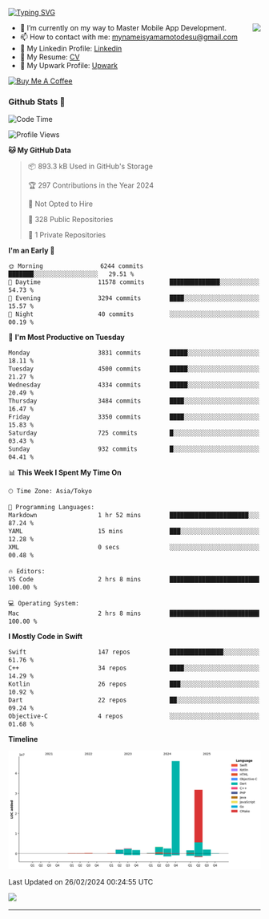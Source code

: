 
[![Typing SVG](https://readme-typing-svg.demolab.com/?lines=Thank+You+For+Visiting!!;You+Are+Welcome✨;I+am+Kyo+Yamamoto;Mobile+Developer)](https://git.io/typing-svg)
<p>
<img align="right" src="https://media.giphy.com/media/26ufdb3cYKwbRtYVW/giphy.gif" style="max-width:100%;" height="150px">

- 🌱 I’m currently on my way to Master Mobile App Development.
- 📫 How to contact with me: mynameisyamamotodesu@gmail.com
- 🔗 My Linkedin Profile: [Linkedin](https://www.linkedin.com/in/kyo-yamamoto-a2ab50239)
- 🔗 My Resume: [CV](https://www.kickresume.com/cv/ZWKvXV/)
- 🔗 My Upwark Profile: [Upwark](https://www.upwork.com/freelancers/~01aa9115102bb4af25)

<a href="https://www.buymeacoffee.com/kyoyamamoto" target="_blank"><img src="https://cdn.buymeacoffee.com/buttons/default-orange.png" alt="Buy Me A Coffee" height="41" width="174"></a>

### Github Stats 🥇 
<!--START_SECTION:waka-->
![Code Time](http://img.shields.io/badge/Code%20Time-668%20hrs%2041%20mins-blue)

![Profile Views](http://img.shields.io/badge/Profile%20Views-3-blue)

**🐱 My GitHub Data** 

> 📦 893.3 kB Used in GitHub's Storage 
 > 
> 🏆 297 Contributions in the Year 2024
 > 
> 🚫 Not Opted to Hire
 > 
> 📜 328 Public Repositories 
 > 
> 🔑 1 Private Repositories 
 > 
**I'm an Early 🐤** 

```text
🌞 Morning                6244 commits        ███████░░░░░░░░░░░░░░░░░░   29.51 % 
🌆 Daytime                11578 commits       ██████████████░░░░░░░░░░░   54.73 % 
🌃 Evening                3294 commits        ████░░░░░░░░░░░░░░░░░░░░░   15.57 % 
🌙 Night                  40 commits          ░░░░░░░░░░░░░░░░░░░░░░░░░   00.19 % 
```
📅 **I'm Most Productive on Tuesday** 

```text
Monday                   3831 commits        █████░░░░░░░░░░░░░░░░░░░░   18.11 % 
Tuesday                  4500 commits        █████░░░░░░░░░░░░░░░░░░░░   21.27 % 
Wednesday                4334 commits        █████░░░░░░░░░░░░░░░░░░░░   20.49 % 
Thursday                 3484 commits        ████░░░░░░░░░░░░░░░░░░░░░   16.47 % 
Friday                   3350 commits        ████░░░░░░░░░░░░░░░░░░░░░   15.83 % 
Saturday                 725 commits         █░░░░░░░░░░░░░░░░░░░░░░░░   03.43 % 
Sunday                   932 commits         █░░░░░░░░░░░░░░░░░░░░░░░░   04.41 % 
```


📊 **This Week I Spent My Time On** 

```text
🕑︎ Time Zone: Asia/Tokyo

💬 Programming Languages: 
Markdown                 1 hr 52 mins        ██████████████████████░░░   87.24 % 
YAML                     15 mins             ███░░░░░░░░░░░░░░░░░░░░░░   12.28 % 
XML                      0 secs              ░░░░░░░░░░░░░░░░░░░░░░░░░   00.48 % 

🔥 Editors: 
VS Code                  2 hrs 8 mins        █████████████████████████   100.00 % 

💻 Operating System: 
Mac                      2 hrs 8 mins        █████████████████████████   100.00 % 
```

**I Mostly Code in Swift** 

```text
Swift                    147 repos           ███████████████░░░░░░░░░░   61.76 % 
C++                      34 repos            ████░░░░░░░░░░░░░░░░░░░░░   14.29 % 
Kotlin                   26 repos            ███░░░░░░░░░░░░░░░░░░░░░░   10.92 % 
Dart                     22 repos            ██░░░░░░░░░░░░░░░░░░░░░░░   09.24 % 
Objective-C              4 repos             ░░░░░░░░░░░░░░░░░░░░░░░░░   01.68 % 
```



**Timeline**

![Lines of Code chart](https://raw.githubusercontent.com/YamamotoDesu/YamamotoDesu/main/assets/bar_graph.png)


 Last Updated on 26/02/2024 00:24:55 UTC
<!--END_SECTION:waka-->

![](https://github-profile-summary-cards.vercel.app/api/cards/profile-details?username=YamamotoDesu&theme=vue)

----
